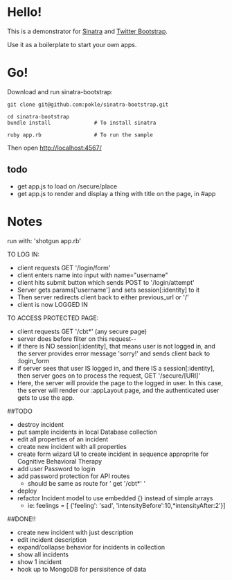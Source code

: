 Hello!
====

This is a demonstrator for [Sinatra](http://www.sinatrarb.com/) and [Twitter Bootstrap](http://twitter.github.com/bootstrap/). 

Use it as a boilerplate to start your own apps.

Go!
===

Download and run sinatra-bootstrap:

	git clone git@github.com:pokle/sinatra-bootstrap.git

	cd sinatra-bootstrap
    bundle install				# To install sinatra

	ruby app.rb 				# To run the sample
	
Then open [http://localhost:4567/](http://localhost:4567/)


todo
----
- get app.js to load on /secure/place
- get app.js to render and display a thing with title on the page, in #app




Notes
=====

run with: 'shotgun app.rb'

TO LOG IN:

- client requests GET '/login/form'
- client enters name into input with name="username"
- client hits submit button which sends POST to '/login/attempt'
- Server gets params['username'] and sets session[:identity] to it
- Then server redirects client back to either previous_url or '/'
- client is now LOGGED IN

TO ACCESS PROTECTED PAGE:

- client requests GET '/cbt*' (any secure page)
- server does before filter on this request--
- if there is NO session[:identity], that means user is not logged in, and the server provides error message 'sorry!' and sends client back to :login_form
- if server sees that user IS logged in, and there IS a session[:identity], then server goes on to process the request, GET '/secure/[URI]'
- Here, the server will provide the page to the logged in user.  In this case, the server will render our :appLayout page, and the authenticated user gets to use the app.




##TODO
* destroy incident
* put sample incidents in local Database collection
* edit all properties of an incident
* create new incident with all properties
* create form wizard UI to create incident in sequence approprite for Cognitive Behavioral Therapy
* add user Password to login
* add password protection for API routes
	* should be same as route for ' get '/cbt*' '
* deploy
* refactor Incident model to use embedded {} instead of simple arrays
	* ie: feelings = [ {'feeling': 'sad', 'intensityBefore':10,*intensityAfter:2'}]

##DONE!!
* create new incident with just description
* edit incident description
* expand/collapse behavior for incidents in collection
* show all incidents
* show 1 incident
* hook up to MongoDB for persisitence of data